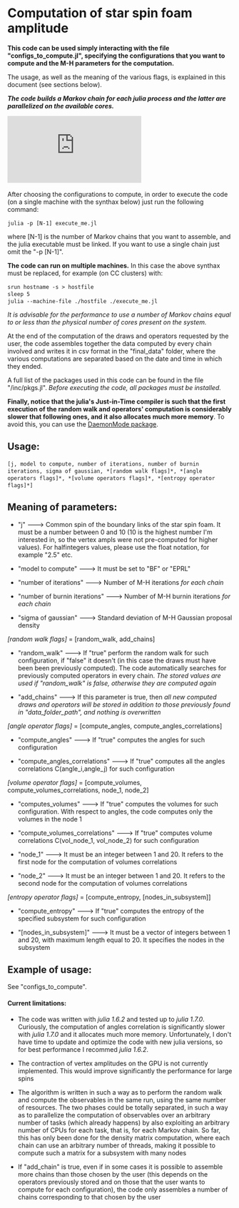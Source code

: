 # Computation of star spin foam amplitude

**This code can be used simply interacting with the file "configs_to_compute.jl", specifying the configurations that you want to compute and the M-H parameters for the computation.**


The usage, as well as the meaning of the various flags, is explained in this document (see sections below). 

***The code builds a Markov chain for each julia process and the latter are parallelized on the available cores.***

![alt text](https://github.com/PietropaoloFrisoni/Star-spinfoam-model/blob/master/RW_benchmark.pdf?raw=true)

After choosing the configurations to compute, in order to execute the code (on a single machine with the synthax below) just run the following command:

```
julia -p [N-1] execute_me.jl
```

where [N-1] is the number of Markov chains that you want to assemble, and the julia executable must be linked. If you want to use a single chain just omit the "-p [N-1]".

**The code can run on multiple machines.** In this case the above synthax must be replaced, for example (on CC clusters) with:

```
srun hostname -s > hostfile
sleep 5
julia --machine-file ./hostfile ./execute_me.jl
```

*It is advisable for the performance to use a number of Markov chains equal to or less than the physical number of cores present on the system.*

At the end of the computation of the draws and operators requested by the user, the code assembles together the data computed by every chain involved and writes it in csv format in the "final_data" folder, where the various computations are separated based on the date and time in which they ended.

A full list of the packages used in this code can be found in the file "/inc/pkgs.jl". *Before executing the code, all packages must be installed.*

**Finally, notice that the julia's Just-in-Time compiler is such that the first execution of the random walk and operators' computation is considerably slower that following ones, and it also allocates much more memory**. To avoid this, you can use the [DaemonMode package](https://github.com/dmolina/DaemonMode.jl).


## Usage:

```
[j, model to compute, number of iterations, number of burnin iterations, sigma of gaussian, *[random walk flags]*, *[angle operators flags]*, *[volume operators flags]*, *[entropy operator flags]*]

```



## Meaning of parameters:


- "j" ---> Common spin of the boundary links of the star spin foam. It must be a number between 0 and 10 (10 is the highest number I'm interested in, so the vertex ampls were not pre-computed for higher values). For halfintegers values, please use the float notation, for example "2.5" etc.
  
- "model to compute" ---> It must be set to "BF" or "EPRL"

- "number of iterations" ---> Number of M-H iterations *for each chain*

- "number of burnin iterations" ---> Number of M-H burnin iterations *for each chain*

- "sigma of gaussian" ---> Standard deviation of M-H Gaussian proposal density


*[random walk flags]* = [random_walk, add_chains]

- "random_walk" --->  If "true" perform the random walk for such configuration, if "false" it doesn't (in this case the draws must have been been previously computed). The code automatically searches for previously computed operators in every chain. *The stored values are used if "random_walk" is false, otherwise they are computed again*

- "add_chains"  --->  If this parameter is true, then *all new computed draws and operators will be stored in addition to those previously found in "data_folder_path", and nothing is overwritten*
      
                                                       
*[angle operator flags]* = [compute_angles, compute_angles_correlations]

- "compute_angles"              --->  If "true" computes the angles for such configuration

- "compute_angles_correlations" --->  If "true" computes all the angles correlations C(angle_i,angle_j) for such configuration


*[volume operator flags]* = [compute_volumes, compute_volumes_correlations, node_1, node_2]

- "computes_volumes"             ---> If "true" computes the volumes for such configuration. With respect to angles, the code computes only the volumes in the node 1
                                      
- "compute_volumes_correlations" ---> If "true" computes volume correlations C(vol_node_1, vol_node_2) for such configuration
                                      
- "node_1"                       ---> It must be an integer between 1 and 20. It refers to the first node for the computation of volumes correlations

- "node_2"                       ---> It must be an integer between 1 and 20. It refers to the second node for the computation of volumes correlations


*[entropy operator flags]* = [compute_entropy, [nodes_in_subsystem]]

- "compute_entropy"              ---> If "true" computes the entropy of the specified subsystem for such configuration
                                      
- "[nodes_in_subsystem]"         ---> It must be a vector of integers between 1 and 20, with maximum length equal to 20. It specifies the nodes in the subsystem
                                      


## Example of usage:

See "configs_to_compute".



#### Current limitations:

- The code was written with *julia 1.6.2* and tested up to *julia 1.7.0*. Curiously, the computation of angles correlation is significantly slower with *julia 1.7.0*
and it allocates much more memory. Unfortunately, I don't have time to update and optimize the code with new julia versions, so for best performance I recommed *julia 1.6.2*.

- The contraction of vertex amplitudes on the GPU is not currently implemented. This would improve significantly the performance for large spins

- The algorithm is written in such a way as to perform the random walk and compute the observables in the same run, using the same number of resources. The two phases could be totally separated, in such a way as to parallelize the computation of observables over an arbitrary number of tasks (which already happens) by also exploiting an arbitrary number of CPUs for each task, that is, for each Markov chain. So far, this has only been done for the density matrix computation, where each chain can use an arbitrary number of threads, making it possible to compute such a matrix for a subsystem with many nodes

- If "add_chain" is true, even if in some cases it is possible to assemble more chains than those chosen by the user (this depends on the operators previously stored and on those that the user wants to compute for each configuration), the code only assembles a number of chains corresponding to that chosen by the user



